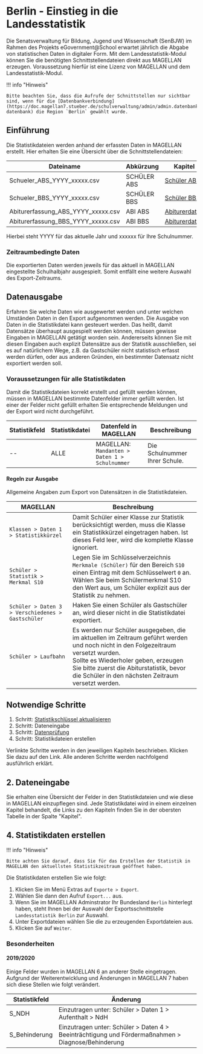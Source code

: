 # Berlin - Einstieg in die Landesstatistik

Die Senatsverwaltung für Bildung, Jugend und Wissenschaft (SenBJW) im Rahmen des Projekts eGovernment@School erwartet jährlich die Abgabe von statistischen Daten in digitaler Form. Mit dem Landesstatistik-Modul können Sie die benötigten Schnittstellendateien direkt aus MAGELLAN erzeugen. Voraussetzung hierfür ist eine Lizenz von MAGELLAN und dem Landesstatistik-Modul.

!!! info "Hinweis"

    Bitte beachten Sie, dass die Aufrufe der Schnittstellen nur sichtbar sind, wenn für die [Datenbankverbindung](https://doc.magellan7.stueber.de/schulverwaltung/admin/admin.datenbankverbindungen/#unterpunkt-datenbank) die Region `Berlin` gewählt wurde.

## Einführung

Die Statistikdateien werden anhand der erfassten Daten in MAGELLAN erstellt. Hier erhalten Sie eine Übersicht über die Schnittstellendateien:

Dateiname                          | Abkürzung   | Kapitel
---------------------------------- | ----------- | -------
Schueler_ABS_YYYY_xxxxx.csv        | SCHÜLER ABS | [Schüler ABS](04.stat.schuelerdaten.md)
Schueler_BBS_YYYY_xxxxx.csv        | SCHÜLER BBS | [Schüler BBS](04.stat.schuelerdaten.md)
Abiturerfassung_ABS_YYYY_xxxxx.csv | ABI ABS     | [Abiturerdaten](03.stat.abidaten.md)
Abiturerfassung_BBS_YYYY_xxxxx.csv | ABI BBS     | [Abiturerdaten](03.stat.abidaten.md)

Hierbei steht YYYY für das aktuelle Jahr und xxxxxx für Ihre Schulnummer.

### Zeitraumbedingte Daten

Die exportierten Daten werden jeweils für das aktuell in MAGELLAN eingestellte Schulhalbjahr ausgespielt. Somit entfällt eine weitere Auswahl des Export-Zeitraums.

## Datenausgabe

Erfahren Sie welche Daten wie ausgewertet werden und unter welchen Umständen Daten in den Export aufgenommen werden.
Die Ausgabe von Daten in die Statistikdatei kann gesteuert werden. Das heißt, damit Datensätze überhaupt ausgespielt werden können, müssen gewisse Eingaben in MAGELLAN getätigt worden sein. Andererseits können Sie mit diesen Eingaben auch explizit Datensätze aus der Statistik ausschließen, sei es auf natürlichem Wege, z.B. da Gastschüler nicht statistisch erfasst werden dürfen, oder aus anderen Gründen, ein bestimmter Datensatz nicht exportiert werden soll.

### Voraussetzungen für alle Statistikdaten

Damit die Statistikdateien korrekt erstellt und gefüllt werden können, müssen in MAGELLAN bestimmte Datenfelder immer gefüllt werden. Ist einer der Felder nicht gefüllt erhalten Sie entsprechende Meldungen und der Export wird nicht durchgeführt.

Statistikfeld | Statistikdatei | Datenfeld in MAGELLAN                         | Beschreibung
------------- | -------------- | --------------------------------------------- | ------------
--            | ALLE           | MAGELLAN: `Mandanten > Daten 1 > Schulnummer` | Die Schulnummer Ihrer Schule.

#### Regeln zur Ausgabe

Allgemeine Angaben zum Export von Datensätzen in die Statistikdateien.

MAGELLAN                                          | Beschreibung
------------------------------------------------- | -------------
`Klassen > Daten 1 > Statistikkürzel`             | Damit Schüler einer Klasse zur Statistik berücksichtigt werden, muss die Klasse ein Statistikkürzel eingetragen haben. Ist dieses Feld leer, wird die komplette Klasse ignoriert.
`Schüler > Statistik > Merkmal S10`               | Legen Sie im Schlüsselverzeichnis `Merkmale (Schüler)` für den Bereich `S10` einen Eintrag mit dem Schlüsselwert `0` an. Wählen Sie beim Schülermerkmal S10 den Wert aus, um Schüler explizit aus der Statistik zu nehmen.
`Schüler > Daten 3 > Verschiedenes > Gastschüler` | Haken Sie einen Schüler als Gastschüler an, wird dieser nicht in die Statistikdatei exportiert.
`Schüler > Laufbahn`                              | Es werden nur Schüler ausgegeben, die im aktuellen im Zeitraum geführt werden und noch nicht in den Folgezeitraum versetzt wurden. <br/> Sollte es Wiederholer geben, erzeugen Sie bitte zuerst die Abiturstatistik, bevor die Schüler in den nächsten Zeitraum versetzt werden.

## Notwendige Schritte

1. Schritt: [Statistikschlüssel aktualisieren](https://doc.magellan7.stueber.de/schulverwaltung/regionales/berlin/statistik/schluesselverzeichnisse/)
2. Schritt: Dateneingabe
3. Schritt: [Datenprüfung](https://doc.ls.stueber.de/datenpruefung/)
4. Schritt: Statistikdateien erstellen

Verlinkte Schritte werden in den jeweiligen Kapiteln beschrieben. Klicken Sie dazu auf den Link. Alle anderen Schritte werden nachfolgend ausführlich erklärt.

## 2. Dateneingabe

Sie erhalten eine Übersicht der Felder in den Statistikdateien und wie diese in MAGELLAN einzupflegen sind.
Jede Statistikdatei wird in einem einzelnen Kapitel behandelt, die Links zu den Kapiteln finden Sie in der obersten Tabelle in der Spalte "Kapitel".

## 4. Statistikdaten erstellen

!!! info "Hinweis"

    Bitte achten Sie darauf, dass Sie für das Erstellen der Statistik in MAGELLAN den aktuellsten Statistikzeitraum geöffnet haben.

Die Statistikdaten erstellen Sie wie folgt:

1. Klicken Sie im Menü Extras auf `Exporte > Export`.
2. Wählen Sie dann den Aufruf `Export...` aus.
3. Wenn Sie im MAGELLAN Adminstrator Ihr Bundesland `Berlin` hinterlegt haben, steht Ihnen bei der Auswahl der Exportsschnittstelle `Landesstatistik Berlin` zur Auswahl.
4. Unter Exportdateien wählen Sie die zu erzeugenden Exportdateien aus.
5. Klicken Sie auf `Weiter`.

### Besonderheiten

#### 2019/2020

Einige Felder wurden in MAGELLAN 6 an anderer Stelle eingetragen. Aufgrund der Weiterentwicklung und Änderungen in MAGELLAN 7 haben sich diese Stellen wie folgt verändert.

Statistikfeld | Änderung
------------- | --------
S_NDH         | Einzutragen unter: Schüler > Daten 1 > Aufenthalt > NdH
S_Behinderung | Einzutragen unter: Schüler > Daten 4 > Beeinträchtigung und Fördermaßnahmen > Diagnose/Behinderung